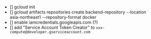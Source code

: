 - [] gcloud init
- [] gcloud artifacts repositories create backend-repository --location asia-northeast1 --repository-format docker
- [] enable iamcredentials.googleapis.com (?)
- [] add "Service Account Token Creator" to `xxx-compute@developer.gserviceaccount.com`
